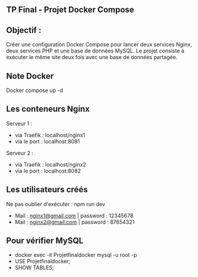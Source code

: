 ## TP Final - Projet Docker Compose

## Objectif :
Créer une configuration Docker Compose pour lancer deux services Nginx, deux services PHP et une base de données MySQL. Le projet consiste à exécuter le même site deux fois avec une base de données partagée.

## Note Docker
Docker compose up -d

## Les conteneurs Nginx

Serveur 1 : 

- via Traefik : localhost/nginx1 
- via le port : localhost:8081

Serveur 2 : 
- via Traefik : localhost/nginx2
- via le port : localhost:8082

## Les utilisateurs créés

Ne pas oublier d'exécuter : npm run dev

- Mail : nginx1@gmail.com | password : 12345678
- Mail : nginx2@gmail.com | password : 87654321

## Pour vérifier MySQL

- docker exec -it Projetfinaldocker mysql -u root -p
- USE Projetfinaldocker;
- SHOW TABLES;
